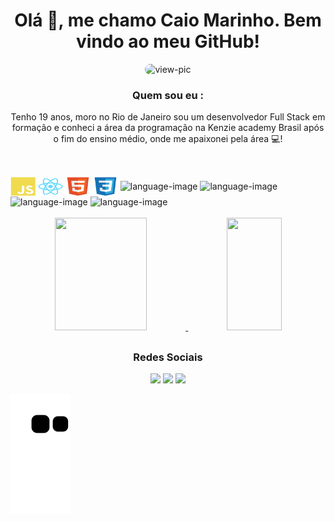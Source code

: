 
<div align="center">
    <h1>Olá 👋, me chamo Caio Marinho. Bem vindo ao meu GitHub!</h1>
  <img  alt="view-pic" height="290" width="62%" style="border-radius:50px;" src="https://preview.redd.it/mw4y58i658981.gif?width=750&auto=webp&s=d1f8893494ed1d8e9f731f4b7e7915ca7e4039dc">
</div>

  <div align="center">
<h3>Quem sou eu :</h3>
  <p>Tenho 19 anos, moro no Rio de Janeiro sou um desenvolvedor Full Stack em formação e conheci a área da programação na Kenzie academy Brasil após o fim do ensino médio, onde me apaixonei pela área 💻!  </p>
</div>

##

<div style="display: inline_block"><br>
  <img align="center" alt="language-image" height="30" width="40" src="https://raw.githubusercontent.com/devicons/devicon/master/icons/javascript/javascript-plain.svg">
  <img align="center" alt="language-image" height="30" width="40" src="https://raw.githubusercontent.com/devicons/devicon/master/icons/react/react-original.svg">
  <img align="center" alt="language-image" height="30" width="40" src="https://raw.githubusercontent.com/devicons/devicon/master/icons/html5/html5-original.svg">
  <img align="center"alt="language-image" height="30" width="40" src="https://raw.githubusercontent.com/devicons/devicon/master/icons/css3/css3-original.svg">
  <img align="center"alt="language-image" height="30" width="40" src="https://cdn.jsdelivr.net/gh/devicons/devicon/icons/python/python-original.svg" />   
  <img align="center"alt="language-image" height="30" width="40" src="https://cdn.jsdelivr.net/gh/devicons/devicon/icons/django/django-plain.svg" />
  <img align="center"alt="language-image" height="30" width="40" src="https://cdn.jsdelivr.net/gh/devicons/devicon/icons/typescript/typescript-original.svg" />
  <img align="center"alt="language-image" height="30" width="40" src="https://cdn.jsdelivr.net/gh/devicons/devicon/icons/nodejs/nodejs-original.svg" />

</div>
 <br/>
<div align="center">
  <a href="https://github.com/CaioMarinho2">
  <img height="180em" width="54%" src="https://github-readme-stats.vercel.app/api?username=CaioMarinho2&show_icons=true&theme=tokyonight&include_all_commits=true&count_private=true&hide=stars,issues">
  <img height="180em" width="42%" src="https://github-readme-stats.vercel.app/api/top-langs/?username=CaioMarinho2&layout=compact&langs_count=7&theme=tokyonight">
    </a>
</div>
  
  ##

<div align="center"> 
<h3>Redes Sociais</h3>

   <a href="https://www.linkedin.com/in/caio-marinho-dos-reis/" target="_blank"><img src="https://img.shields.io/badge/-LinkedIn-%230077B5?style=for-the-badge&logo=linkedin&logoColor=white" target="_blank"></a> 
 <a href = "mailto:caiomarinhoreis@gmail.com"><img src="https://img.shields.io/badge/-Gmail-%23333?style=for-the-badge&logo=gmail&logoColor=white" target="_blank"></a>
  <a href = "https://api.whatsapp.com/send?phone=+55+21991807396&text=Ol%C3%A1%2C%20venho%20por%20meio%20do%20seu%20GitHub%20%2C%20gostaria%20de%20conhecer%20melhor%20seus%20servi%C3%A7os"><img src="https://img.shields.io/badge/WhatsApp-25D366?style=for-the-badge&logo=whatsapp&logoColor=white" target="_blank"></a>
</div>

 ![Snake animation](https://github.com/CaioMarinho2/CaioMarinho2/blob/output/github-contribution-grid-snake.svg)
